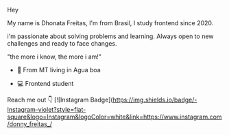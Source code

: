 Hey 

My name is Dhonata Freitas, I'm from Brasil, I study frontend since 2020.

i'm passionate about solving problems and learning. Always open to new challenges and ready to face changes.

"the more i know, the more i am!"


- 📍 From MT living in Agua boa

- 💻 Frontend student

Reach me out 👇
[![Instagram Badge](https://img.shields.io/badge/-Instagram-violet?style=flat-square&logo=Instagram&logoColor=white&link=https://www.instagram.com/donny_freitas_/
